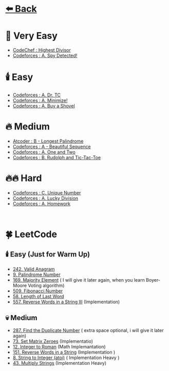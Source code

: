 # [⬅️ Back](./../../README.md)

# 🌊 Very Easy

- [CodeChef : Highest Divisor](https://www.codechef.com/problems/HDIVISR)
- [Codeforces : A. Spy Detected!](https://codeforces.com/problemset/problem/1512/A)

# 🕯️ Easy

- [Codeforces : A. Dr. TC](https://codeforces.com/contest/2106/problem/A)
- [Codeforces : A. Minimize!](https://codeforces.com/problemset/problem/2009/A)
- [Codeforces : A. Buy a Shovel](https://codeforces.com/problemset/problem/732/A)

# 🔥 Medium

- [Atcoder : B - Longest Palindrome](https://atcoder.jp/contests/abc320/tasks/abc320_b?lang=en)
- [Codeforces : A - Beautiful Sequence](https://codeforces.com/problemset/problem/1810/A)
- [Codeforces : A. One and Two](https://codeforces.com/problemset/problem/1788/A)
- [Codeforces : B. Rudolph and Tic-Tac-Toe](https://codeforces.com/problemset/problem/1846/B)

# 🔥🔥 Hard

- [Codeforces : C. Unique Number](https://codeforces.com/problemset/problem/1462/C)
- [Codeforces : A. Lucky Division](https://codeforces.com/problemset/problem/122/A)
- [Codeforces : A. Homework](https://codeforces.com/problemset/problem/2132/A)

<br />

# 🍀 LeetCode

## 🕯️ Easy (Just for Warm Up)

- [242. Valid Anagram](https://leetcode.com/problems/valid-anagram/description/)
- [9. Palindrome Number](https://leetcode.com/problems/palindrome-number/description/)
- [169. Majority Element](https://leetcode.com/problems/majority-element/description/) ( I will give it later again, when you learn Boyer-Moore Voting algorithm)
- [509. Fibonacci Number](https://leetcode.com/problems/fibonacci-number/description/)
- [58. Length of Last Word](https://leetcode.com/problems/length-of-last-word/description/)
- [557. Reverse Words in a String III](https://leetcode.com/problems/reverse-words-in-a-string-iii/description/) (Implementation)

## 💀 Medium

- [287. Find the Duplicate Number](https://leetcode.com/problems/find-the-duplicate-number/description/) ( extra space optional, i will give it later again)
- [73. Set Matrix Zeroes](https://leetcode.com/problems/set-matrix-zeroes/description/) (Implementatio)
- [12. Integer to Roman](https://leetcode.com/problems/integer-to-roman/description/) (Math Implemantation)
- [151. Reverse Words in a String](https://leetcode.com/problems/reverse-words-in-a-string/description/) (Implementation )
- [8. String to Integer (atoi)](https://leetcode.com/problems/string-to-integer-atoi/description/) ( Implementation Heavy )
- [43. Multiply Strings](https://leetcode.com/problems/multiply-strings/description/) (Implementation Heavy)
